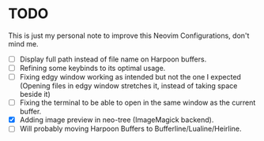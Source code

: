 # TODO

This is just my personal note to improve this Neovim Configurations, don't mind me.

- [ ] Display full path instead of file name on Harpoon buffers.
- [ ] Refining some keybinds to its optimal usage.
- [ ] Fixing edgy window working as intended but not the one I expected (Opening files in edgy window stretches it, instead of taking space beside it)
- [ ] Fixing the terminal to be able to open in the same window as the current buffer.
- [x] Adding image preview in neo-tree (ImageMagick backend).
- [ ] Will probably moving Harpoon Buffers to Bufferline/Lualine/Heirline.
